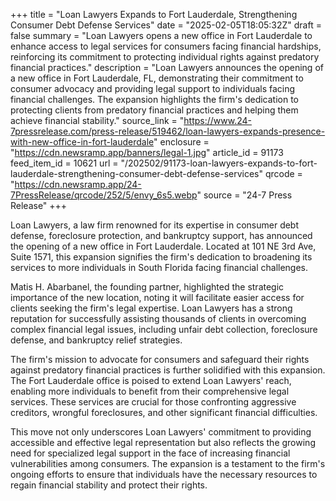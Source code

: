 +++
title = "Loan Lawyers Expands to Fort Lauderdale, Strengthening Consumer Debt Defense Services"
date = "2025-02-05T18:05:32Z"
draft = false
summary = "Loan Lawyers opens a new office in Fort Lauderdale to enhance access to legal services for consumers facing financial hardships, reinforcing its commitment to protecting individual rights against predatory financial practices."
description = "Loan Lawyers announces the opening of a new office in Fort Lauderdale, FL, demonstrating their commitment to consumer advocacy and providing legal support to individuals facing financial challenges. The expansion highlights the firm's dedication to protecting clients from predatory financial practices and helping them achieve financial stability."
source_link = "https://www.24-7pressrelease.com/press-release/519462/loan-lawyers-expands-presence-with-new-office-in-fort-lauderdale"
enclosure = "https://cdn.newsramp.app/banners/legal-1.jpg"
article_id = 91173
feed_item_id = 10621
url = "/202502/91173-loan-lawyers-expands-to-fort-lauderdale-strengthening-consumer-debt-defense-services"
qrcode = "https://cdn.newsramp.app/24-7PressRelease/qrcode/252/5/envy_6s5.webp"
source = "24-7 Press Release"
+++

<p>Loan Lawyers, a law firm renowned for its expertise in consumer debt defense, foreclosure protection, and bankruptcy support, has announced the opening of a new office in Fort Lauderdale. Located at 101 NE 3rd Ave, Suite 1571, this expansion signifies the firm's dedication to broadening its services to more individuals in South Florida facing financial challenges.</p><p>Matis H. Abarbanel, the founding partner, highlighted the strategic importance of the new location, noting it will facilitate easier access for clients seeking the firm's legal expertise. Loan Lawyers has a strong reputation for successfully assisting thousands of clients in overcoming complex financial legal issues, including unfair debt collection, foreclosure defense, and bankruptcy relief strategies.</p><p>The firm's mission to advocate for consumers and safeguard their rights against predatory financial practices is further solidified with this expansion. The Fort Lauderdale office is poised to extend Loan Lawyers' reach, enabling more individuals to benefit from their comprehensive legal services. These services are crucial for those confronting aggressive creditors, wrongful foreclosures, and other significant financial difficulties.</p><p>This move not only underscores Loan Lawyers' commitment to providing accessible and effective legal representation but also reflects the growing need for specialized legal support in the face of increasing financial vulnerabilities among consumers. The expansion is a testament to the firm's ongoing efforts to ensure that individuals have the necessary resources to regain financial stability and protect their rights.</p>